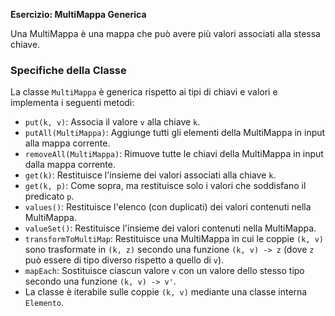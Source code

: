 **Esercizio: MultiMappa Generica**

Una MultiMappa è una mappa che può avere più valori associati alla stessa chiave.

### Specifiche della Classe

La classe `MultiMappa` è generica rispetto ai tipi di chiavi e valori e implementa i seguenti metodi:

- `put(k, v)`: Associa il valore `v` alla chiave `k`.
- `putAll(MultiMappa)`: Aggiunge tutti gli elementi della MultiMappa in input alla mappa corrente.
- `removeAll(MultiMappa)`: Rimuove tutte le chiavi della MultiMappa in input dalla mappa corrente.
- `get(k)`: Restituisce l'insieme dei valori associati alla chiave `k`.
- `get(k, p)`: Come sopra, ma restituisce solo i valori che soddisfano il predicato `p`.
- `values()`: Restituisce l'elenco (con duplicati) dei valori contenuti nella MultiMappa.
- `valueSet()`: Restituisce l'insieme dei valori contenuti nella MultiMappa.
- `transformToMultiMap`: Restituisce una MultiMappa in cui le coppie `(k, v)` sono trasformate in `(k, z)` secondo una funzione `(k, v) -> z` (dove `z` può essere di tipo diverso rispetto a quello di `v`).
- `mapEach`: Sostituisce ciascun valore `v` con un valore dello stesso tipo secondo una funzione `(k, v) -> v'`.
- La classe è iterabile sulle coppie `(k, v)` mediante una classe interna `Elemento`.
